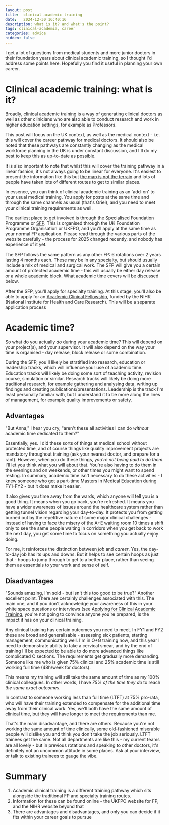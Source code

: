 ```yaml
---
layout: post
title:  clinical academic training
date:   2024-12-30 16:40:16
description: what is it? and what's the point?
tags: clinical-academia, career
categories: advice
hidden: false
---
```


I get a lot of questions from medical students and more junior doctors in their foundation years about clinical academic training, so I thought I'd address some points here. Hopefully you find it useful in planning your own career.

# Clinical academic training: what is it?
Broadly, clinical academic training is a way of generating clinical doctors as well as other clinicians who are also able to conduct research and work in higher education settings, for example as Professors.

This post will focus on the UK context, as well as the medical context - i.e. this will cover the career pathway for medical doctors. It should also be noted that these pathways are constantly changing as the medical workforce planning in the UK is under constant discussion, and I'll do my best to keep this as up-to-date as possible.

It is also important to note that whilst this will cover the training pathway in a linear fashion, it's not always going to be linear for everyone. It's easiest to present the information like this but [the map is not the terrain](https://en.wikipedia.org/wiki/Map%E2%80%93territory_relation) and lots of people have taken lots of different routes to get to similar places.

In essence, you can think of clinical academic training as an 'add-on' to your usual medical training. You apply for posts at the same time and through the same channels as usual (that's Oriel), and you need to meet your clinical training requirements as well.

The earliest place to get involved is through the Specialised Foundation Programme or [SFP](https://foundationprogramme.nhs.uk/programmes/2-year-foundation-programme/specialised-foundation-programme/). This is organised through the UK Foundation Programme Organisation or UKFPO, and you'll apply at the same time as your normal FP application. Please read through the various parts of the website carefully - the process for 2025 changed recently, and nobody has experience of it yet.

The SFP follows the same pattern as any other FP: 6 rotations over 2 years lasting 4 months each. These may be in any specialty, but should usually include a mix of medical and surgical work. The SFP will give you a certain amount of protected academic time - this will usually be either day release or a whole academic block. What academic time covers will be discussed below.

After the SFP, you'll apply for specialty training. At this stage, you'll also be able to apply for an [Academic Clinical Fellowship](https://www.nihr.ac.uk/career-development/research-career-funding-programmes/predoctoral/academic-clinical-fellowship), funded by the NIHR (National Institute for Health and Care Research). This will be a separate application process

# Academic time?
So what do you actually *do* during your academic time? This will depend on your project(s), and your supervisor. It will also depend on the way your time is organised - day release, block release or some combination.

During the SFP, you'll likely be stratified into research, education or leadership tracks, which will influence your use of academic time. Education tracks will likely be doing some sort of teaching activity, revision course, simulation or similar. Research tracks will likely be doing more traditional research, for example gathering and analysing data, writing up findings and creating publications/presentations. Leadership is the track I'm least personally familiar with, but I understand it to be more along the lines of management, for example quality improvements or safety.

## Advantages

"But Anna," I hear you cry, "aren't these all activities I can do *without* academic time dedicated to them?"

Essentially, yes. I did these sorts of things at medical school without protected time, and of course things like quality improvement projects are mandatory throughout training (ask your nearest doctor, and prepare for a rant). However, when you do these things, *you're not being paid to do them*. I'll let you think what you will about that. You're also having to do them in the evenings and on weekends, or other times you might want to spend resting. In summary, academic time isn't necessary to do these activities - I knew someone who got a part-time Masters in Medical Education during FY1-FY2 - but it does make it easier.

It also gives you time away from the wards, which anyone will tell you is a good thing. It means when you go back, you're refreshed. It means you have a wider awareness of issues around the healthcare system rather than getting tunnel vision regarding your day-to-day. It protects you from getting burned out by the repetitive nature of some major clinical challenges - instead of having to face the misery of the A+E waiting room 10 times a shift only to see the same people waiting in corridors when you get back to work the next day, you get some time to focus on something you actually enjoy doing.

For me, it reinforces the distinction between *job* and *career*. Yes, the day-to-day job has its ups and downs. But it helps to see certain hoops as just that - hoops to jump through to get to a better place, rather than seeing them as essentials to your work and sense of self.

## Disadvantages

"Sounds amazing, I'm sold - but isn't this too good to be true?" Another excellent point. There are certainly challenges associated with this. The main one, and if you don't acknowledge your awareness of this in your white space questions or interviews (see [Applying for Clinical Academic Training](https://annacasey97.github.io/blog/2025/applying-clinical-academic-training/), you're not going to convince anyone you're prepared, is the impact it has on your clinical training.

Any clinical training has certain outcomes you need to meet. In FY1 and FY2 these are broad and generalisable - assessing sick patients, starting management, communicating well. I'm in O+G training now, and this year I need to demonstrate ability to take a cervical smear, and by the end of training I'll be expected to be able to do more advanced things like complicated C sections. The requirements get gradually more demanding. Someone like me who is given 75% clinical and 25% academic time is still working full time (48h/week for doctors).

This means my training will still take the same amount of time as my 100% clinical colleagues. In other words, I have *75% of the time they do* to reach *the same exact outcomes*.

In contrast to someone working less than full time (LTFT) at 75% pro-rata, who will have their training extended to compensate for the additional time away from their clinical work. Yes, we'll both have the same amount of clinical time, but they will have longer to meet the requirements than me.

That's the main disadvantage, and there are others. Because you're not working the same amount of time clinically, some old-fashioned miserable people will dislike you and think you don't take the job seriously. LTFT trainees get the same. Not all departments are like this - my current teams are all lovely - but in previous rotations and speaking to other doctors, it's definitely not an uncommon attitude in some places. Ask at your interview, or talk to existing trainees to gauge the vibe.

# Summary

1. Academic clinical training is a different training pathway which sits alongside the traditional FP and specialty training routes.
2. Information for these can be found online - the UKFPO website for FP, and the NIHR website beyond that
3. There are advantages and disadvantages, and only you can decide if it fits within your career goals to pursue
